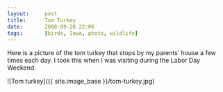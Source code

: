 ```yaml
---
layout:     post
title:      Tom Turkey
date:       2008-09-28 22:06
tags:       [birds, Iowa, photo, wildlife]
---
```


Here is a picture of the tom turkey that stops by my parents’ house a few times each day. I took this when I was visiting during the Labor Day Weekend.

![Tom turkey]({{ site.image_base }}/tom-turkey.jpg)
